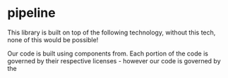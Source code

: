 # pipeline

This library is built on top of the following technology, without this tech, none of this would be possible!



Our code is built using components from. Each portion of the code is governed by their respective licenses - however our code is governed by the
